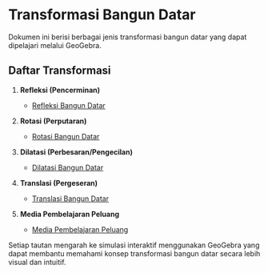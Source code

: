 # Transformasi Bangun Datar  

Dokumen ini berisi berbagai jenis transformasi bangun datar yang dapat dipelajari melalui GeoGebra.  

## Daftar Transformasi  

1. **Refleksi (Pencerminan)**  
   - [Refleksi Bangun Datar](https://www.geogebra.org/m/jppmzsuf)  

2. **Rotasi (Perputaran)**  
   - [Rotasi Bangun Datar](https://www.geogebra.org/m/unekrqfw)  

3. **Dilatasi (Perbesaran/Pengecilan)**  
   - [Dilatasi Bangun Datar](https://www.geogebra.org/m/d5r82qz4)  

4. **Translasi (Pergeseran)**  
   - [Translasi Bangun Datar](https://www.geogebra.org/m/zyryzfes)
  
5. **Media Pembelajaran Peluang**  
   - [Media Pembelajaran Peluang]([https://www.geogebra.org/m/zyryzfes](https://docs.google.com/presentation/d/1rQ_gJZlSnDuGE00gf--zpba2HFoDgJ5j/edit?usp=sharing&ouid=115452821646849668661&rtpof=true&sd=true))  

Setiap tautan mengarah ke simulasi interaktif menggunakan GeoGebra yang dapat membantu memahami konsep transformasi bangun datar secara lebih visual dan intuitif.  
